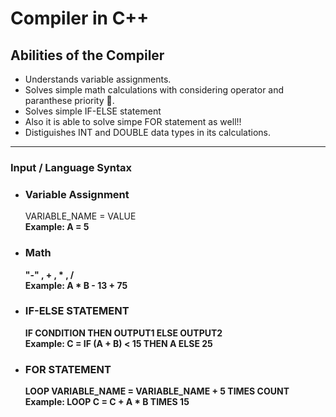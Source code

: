 # Compiler in C++

## Abilities of the Compiler
- Understands variable assignments.
- Solves simple math calculations with considering operator and paranthese priority 💪. <br/>
- Solves simple IF-ELSE statement  <br/>
- Also it is able to solve simpe FOR statement as well!! <br/>
- Distiguishes INT and DOUBLE data types in its calculations. <br/>

<hr/>

### Input / Language Syntax

- ### Variable Assignment <br/>
  VARIABLE_NAME = VALUE <br/>
  <b>Example:<b/> A = 5
  
- ### Math
  "-" , + , * , /  <br/>
  <b>Example:<b/> A * B - 13 + 75

- ### IF-ELSE STATEMENT
  IF CONDITION THEN OUTPUT1 ELSE OUTPUT2 <br/>
  <b>Example:<b/> C = IF (A + B) < 15 THEN A ELSE 25 <br/>
                                 
- ### FOR STATEMENT 
  LOOP VARIABLE_NAME = VARIABLE_NAME + 5 TIMES COUNT
  <b>Example:<b/> LOOP C = C + A * B TIMES 15
